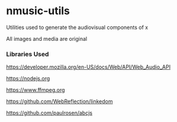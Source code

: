 # nmusic-utils

Utilities used to generate the audiovisual components of x

All images and media are original

### Libraries Used

https://developer.mozilla.org/en-US/docs/Web/API/Web_Audio_API

https://nodejs.org

https://www.ffmpeg.org

https://github.com/WebReflection/linkedom

https://github.com/paulrosen/abcjs
